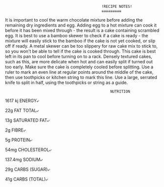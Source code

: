                                                
                                                !RECIPE NOTES!
                                                ⇊⇊⇊⇊⇊⇊⇊⇊⇊

It is important to cool the warm chocolate mixture before adding the remaining dry ingredients and egg. Adding egg to a hot mixture can cook it before it has been mixed through - the result is a cake containing scrambled egg. It is best to use a bamboo skewer to check if a cake is ready - the mixture will easily stick to the bamboo if the cake is not yet cooked, or slip off if ready. A metal skewer can be too slippery for raw cake mix to stick to, so you won't be able to tell if the cake is cooked through. This cake is best left in its pan to cool before turning on to a rack. Densely textured cakes, such as this, are more delicate when hot and can easily split if turned out too early. Make sure the cake is completely cooled before splitting. Use a ruler to mark an even line at regular points around the middle of the cake, then use toothpicks or kitchen string to mark this line. Use a large, serrated knife to split in half, using the toothpicks or string as a guide.

                                                    NUTRITION
1617 kj
ENERGY⤶

 
22g
FAT TOTAL⤶

 
13g
SATURATED FAT⤶

 
2g
FIBRE⤶

 
5g
PROTEIN⤶

54mg
CHOLESTEROL⤶

 
137.4mg
SODIUM⤶

 
29g
CARBS (SUGAR)⤶

 
41g
CARBS (TOTAL)⤶